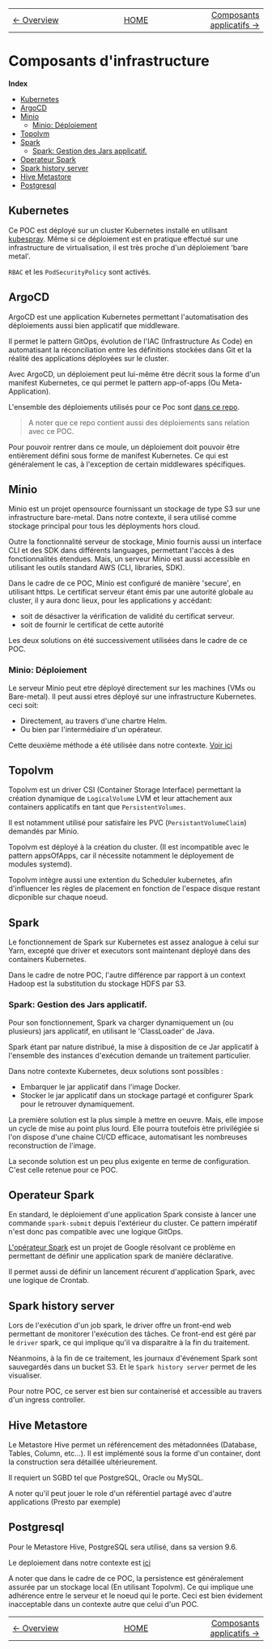<table style="width: 100%"><tr>
    <td style="width: 33%; text-align: left"><a href="../README.md"><- Overview</a></td>
    <td style="width: 33%; text-align: center"><a href="../README.md">HOME</a></td>
    <td style="width: 33%; text-align: right"><a href="composants_applicatifs.md">Composants applicatifs -></a></td>
</tr></table>


# Composants d'infrastructure

<!-- START doctoc generated TOC please keep comment here to allow auto update -->
<!-- DON'T EDIT THIS SECTION, INSTEAD RE-RUN doctoc TO UPDATE -->
**Index**

- [Kubernetes](#kubernetes)
- [ArgoCD](#argocd)
- [Minio](#minio)
  - [Minio: Déploiement](#minio-d%C3%A9ploiement)
- [Topolvm](#topolvm)
- [Spark](#spark)
  - [Spark: Gestion des Jars applicatif.](#spark-gestion-des-jars-applicatif)
- [Operateur Spark](#operateur-spark)
- [Spark history server](#spark-history-server)
- [Hive Metastore](#hive-metastore)
- [Postgresql](#postgresql)

<!-- END doctoc generated TOC please keep comment here to allow auto update -->



## Kubernetes

Ce POC est déployé sur un cluster Kubernetes installé en utilisant [kubespray](https://github.com/kubernetes-sigs/kubespray). Même si ce déploiement est en pratique effectué sur une infrastructure de virtualisation, il est très proche d'un déploiement 'bare metal'.

`RBAC` et les `PodSecurityPolicy` sont activés.

## ArgoCD

ArgoCD est une application Kubernetes permettant l'automatisation des déploiements aussi bien applicatif que middleware.

Il permet le pattern GitOps, évolution de l'IAC (Infrastructure As Code) en automatisant la réconciliation entre les définitions stockées dans Git et la réalité des applications déployées sur le cluster.

Avec ArgoCD, un déploiement peut lui-même être décrit sous la forme d'un manifest Kubernetes, ce qui permet le pattern app-of-apps (Ou Meta-Application).

L'ensemble des déploiements utilisés pour ce Poc sont [dans ce repo](https://github.com/BROADSoftware/depack).

> A noter que ce repo contient aussi des déploiements sans relation avec ce POC.

Pour pouvoir rentrer dans ce moule, un déploiement doit pouvoir être entièrement défini sous forme de manifest Kubernetes. Ce qui est généralement le cas, à l'exception de certain middlewares spécifiques.

## Minio

Minio est un projet opensource fournissant un stockage de type S3 sur une infrastructure bare-metal.
Dans notre contexte, il sera utilisé comme stockage principal pour tous les déployments hors cloud.

Outre la fonctionnalité serveur de stockage, Minio fournis aussi un interface CLI et des SDK dans différents languages, permettant l'accès à des fonctionnalités étendues. Mais, un serveur Minio est aussi accessible en utilisant les outils  standard AWS (CLI, libraries, SDK).

Dans le cadre de ce POC, Minio est configuré de manière 'secure', en utilisant https. Le certificat serveur étant émis par une autorité globale au cluster, il y aura donc lieux, pour les applications y accédant:

- soit de désactiver la vérification de validité du certificat serveur.
- soit de fournir le certificat de cette autorité

Les deux solutions on été successivement utilisées dans le cadre de ce POC.

### Minio: Déploiement

Le serveur Minio peut etre déployé directement sur les machines (VMs ou Bare-metal). Il peut aussi etres déployé sur une infrastructure Kubernetes. ceci soit:

- Directement, au travers d'une chartre Helm.
- Ou bien par l'intermédiaire d'un opérateur.

Cette deuxième méthode a été utilisée dans notre contexte. [Voir ici](https://github.com/BROADSoftware/depack/tree/master/middlewares/minio.3.0.28)

## Topolvm

Topolvm est un driver CSI (Container Storage Interface) permettant la création dynamique de `LogicalVolume` LVM et leur attachement aux containers applicatifs en tant que `PersistentVolumes`.

Il est notamment utilisé pour satisfaire les PVC (`PersistantVolumeClaim`) demandés par Minio.

Topolvm est déployé à la création du cluster. (Il est incompatible avec le pattern appsOfApps, car il nécessite notamment le déployement de modules systemd).

Topolvm intègre aussi une extention du Scheduler kubernetes, afin d'influencer les règles de placement en fonction de l'espace disque restant dicponible sur chaque noeud.

## Spark

Le fonctionnement de Spark sur Kubernetes est assez analogue à celui sur Yarn, excepté que driver et executors sont maintenant déployé dans des containers Kubernetes.

Dans le cadre de notre POC, l'autre différence par rapport à un context Hadoop est la substitution du stockage HDFS par S3.

### Spark: Gestion des Jars applicatif.

Pour son fonctionnement, Spark va charger dynamiquement un (ou plusieurs) jars applicatif, en utilisant le 'ClassLoader' de Java.

Spark étant par nature distribué, la mise à disposition de ce Jar applicatif à l'ensemble des instances d'exécution demande un traitement particulier.

Dans notre contexte Kubernetes, deux solutions sont possibles :

- Embarquer le jar applicatif dans l'image Docker.
- Stocker le jar applicatif dans un stockage partagé et configurer Spark pour le retrouver dynamiquement.

La première solution est la plus simple à mettre en oeuvre. Mais, elle impose un cycle de mise au point plus lourd. Elle pourra toutefois ètre privilégiée si l'on dispose d'une chaine CI/CD efficace, automatisant les nombreuses reconstruction de l'image.

La seconde solution est un peu plus exigente en terme de configuration. C'est celle retenue pour ce POC.

## Operateur Spark

En standard, le déploiement d'une application Spark consiste à lancer une commande `spark-submit` depuis l'extérieur du cluster. Ce pattern impératif n'est donc pas compatible avec une logique GitOps.

[L'opérateur Spark](https://github.com/GoogleCloudPlatform/spark-on-k8s-operator) est un projet de Google résolvant ce problème en permettant de définir une application spark de manière déclarative.

Il permet aussi de définir un lancement récurent d'application Spark, avec une logique de Crontab.

## Spark history server

Lors de l'exécution d'un job spark, le driver offre un front-end web permettant de monitorer l'exécution des tâches. Ce front-end est géré par le `driver` spark, ce qui implique qu'il va disparaitre à la fin du traitement.

Néanmoins, à la fin de ce traitement, les journaux d'événement Spark sont sauvegardés dans un bucket S3. Et le `Spark history server` permet de les visualiser.

Pour notre POC, ce server est bien sur containerisé et accessible au travers d'un ingress controller.

## Hive Metastore

Le Metastore Hive permet un référencement des métadonnées (Database, Tables, Column, etc...). Il est implémenté sous la forme d'un container, dont la construction sera détaillée ultérieurement.

Il requiert un SGBD tel que PostgreSQL, Oracle ou MySQL.

A noter qu'il peut jouer le role d'un référentiel partagé avec d'autre applications (Presto par exemple)

## Postgresql

Pour le Metastore Hive, PostgreSQL sera utilisé, dans sa version 9.6.

Le deploiement dans notre contexte est [ici](https://github.com/BROADSoftware/depack/tree/master/middlewares/postgresql/server)

A noter que dans le cadre de ce POC, la persistence est généralement assurée par un stockage local (En utilisant Topolvm). Ce qui implique une adhérence entre le serveur et le noeud qui le porte. Ceci est bien évidement inacceptable dans un contexte autre que celui d'un POC.

<table style="width: 100%"><tr>
    <td style="width: 33%; text-align: left"><a href="../README.md"><- Overview</a></td>
    <td style="width: 33%; text-align: center"><a href="../README.md">HOME</a></td>
    <td style="width: 33%; text-align: right"><a href="composants_applicatifs.md">Composants applicatifs -></a></td>
</tr></table>
